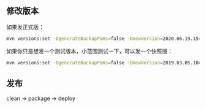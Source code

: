 ## 修改版本

如果发正式版：
 
```bash
mvn versions:set -DgenerateBackupPoms=false -DnewVersion=2020.06.19.1543
```

如果你只是想发一个测试版本，小范围测试一下，可以发一个快照版：

```bash
mvn versions:set -DgenerateBackupPoms=false -DnewVersion=2019.03.05.1045-SNAPSHOT
```

## 发布

clean -> package -> deploy
